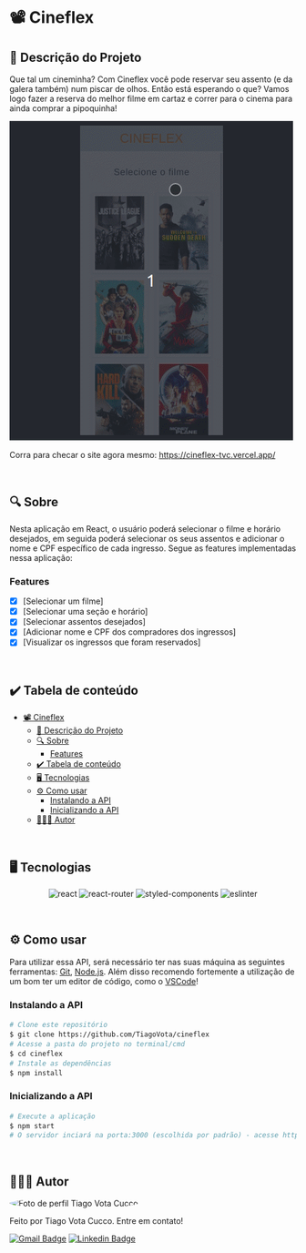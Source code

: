 # 📽 Cineflex
## 🚀 Descrição do Projeto
Que tal um cineminha? Com Cineflex você pode reservar seu assento (e da galera também) num piscar de olhos. Então está esperando o que? Vamos logo fazer a reserva do melhor filme em cartaz e correr para o cinema para ainda comprar a pipoquinha!

<img src="/public/assets/cineflex-usage.gif" />

Corra para checar o site agora mesmo: https://cineflex-tvc.vercel.app/

<br/>


## 🔍 Sobre
Nesta aplicação em React, o usuário poderá selecionar o filme e horário desejados, em seguida poderá selecionar os seus assentos e adicionar o nome e CPF específico de cada ingresso. Segue as features implementadas nessa aplicação:

### Features

- [x] [Selecionar um filme]
- [x] [Selecionar uma seção e horário]
- [x] [Selecionar assentos desejados]
- [x] [Adicionar nome e CPF dos compradores dos ingressos]
- [x] [Visualizar os ingressos que foram reservados]

<br/>


## ✔️ Tabela de conteúdo
<!--ts-->
- [📽 Cineflex](#-cineflex)
	- [🚀 Descrição do Projeto](#-descrição-do-projeto)
	- [🔍 Sobre](#-sobre)
		- [Features](#features)
	- [✔️ Tabela de conteúdo](#️-tabela-de-conteúdo)
	- [🖥 Tecnologias](#-tecnologias)
	- [⚙ Como usar](#-como-usar)
		- [Instalando a API](#instalando-a-api)
		- [Inicializando a API](#inicializando-a-api)
	- [👨🏼‍💻 Autor](#-autor)
<!--te-->

<br/>


## 🖥 Tecnologias
<p align="center">
  <img alt="react" src="https://img.shields.io/badge/React-20232A?style=for-the-badge&logo=react&logoColor=61DAFB"/>
  <img alt="react-router" src="https://img.shields.io/badge/React_Router-CA4245?style=for-the-badge&logo=react-router&logoColor=white"/>
  <img alt="styled-components" src="https://img.shields.io/badge/styled--components-DB7093?style=for-the-badge&logo=styled-components&logoColor=white"/>
  <img alt="eslinter" src="https://img.shields.io/badge/eslint-3A33D1?style=for-the-badge&logo=eslint&logoColor=white"/>
</p>

<br/>


## ⚙ Como usar

Para utilizar essa API, será necessário ter nas suas máquina as seguintes ferramentas:
[Git](https://git-scm.com), [Node.js](https://nodejs.org/en/). 
Além disso recomendo fortemente a utilização de um bom ter um editor de código, como o [VSCode](https://code.visualstudio.com/)!


### Instalando a API
```bash
# Clone este repositório
$ git clone https://github.com/TiagoVota/cineflex
# Acesse a pasta do projeto no terminal/cmd
$ cd cineflex
# Instale as dependências
$ npm install
```

### Inicializando a API
```bash
# Execute a aplicação
$ npm start
# O servidor inciará na porta:3000 (escolhida por padrão) - acesse http://localhost:3000 
```

<br/>


## 👨🏼‍💻 Autor

<img style="border-radius: 50%;" src="https://avatars.githubusercontent.com/u/56308226?v=4" width="100px;" alt="Foto de perfil Tiago Vota Cucco"/>

Feito por Tiago Vota Cucco. Entre em contato!

[![Gmail Badge](https://img.shields.io/badge/-tiagovotacucco@gmail.com-c14438?style=flat&logo=Gmail&logoColor=white&link=mailto:tiagovotacucco@gmail.com)](mailto:tiagovotacucco@gmail.com)
[![Linkedin Badge](https://img.shields.io/badge/-Tiago-Vota?style=flat&logo=Linkedin&logoColor=white&color=blue&link=https://www.linkedin.com/in/tiago-vota-cucco-394916204)](https://www.linkedin.com/in/tiago-vota-cucco-394916204) 

<br/><br/>
